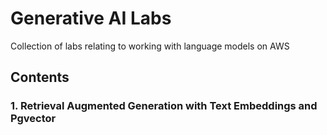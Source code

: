 # Generative AI Labs
Collection of labs relating to working with language models on AWS

## Contents 

### 1. Retrieval Augmented Generation with Text Embeddings and Pgvector

